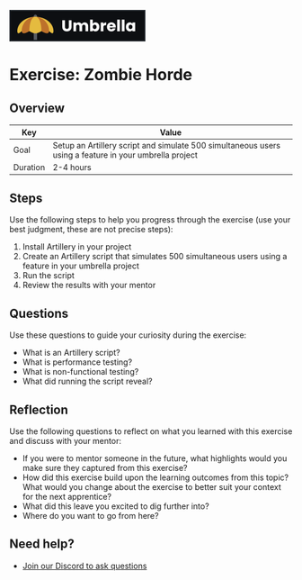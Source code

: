 <a href="../../overview/README.md#umbrella-project"><img src="../umbrella.svg" alt="Umbrella project"></a>

# Exercise: Zombie Horde

## Overview

| Key | Value |
| --- | --- |
| Goal | Setup an Artillery script and simulate 500 simultaneous users using a feature in your umbrella project |
| Duration | 2-4 hours |


## Steps

Use the following steps to help you progress through the exercise (use your best judgment, these are not precise steps):

1. Install Artillery in your project
2. Create an Artillery script that simulates 500 simultaneous users using a feature in your umbrella project
3. Run the script
4. Review the results with your mentor

## Questions

Use these questions to guide your curiosity during the exercise:

- What is an Artillery script?
- What is performance testing?
- What is non-functional testing?
- What did running the script reveal?

## Reflection

Use the following questions to reflect on what you learned with this exercise and discuss with your mentor:

- If you were to mentor someone in the future, what highlights would you make sure they captured from this exercise? 
- How did this exercise build upon the learning outcomes from this topic? What would you change about the exercise to better suit your context for the next apprentice?
- What did this leave you excited to dig further into? 
- Where do you want to go from here?

## Need help?

- [Join our Discord to ask questions](https://discord.gg/bDVYvG3Czd)
